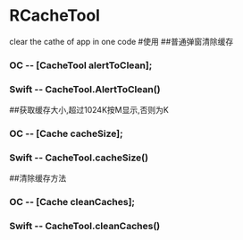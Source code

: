 # RCacheTool
clear the cathe of app in one code
#使用
##普通弹窗清除缓存
### OC -- [CacheTool alertToClean];
### Swift -- CacheTool.AlertToClean()
##获取缓存大小,超过1024K按M显示,否则为K
### OC -- [Cache cacheSize];
### Swift -- CacheTool.cacheSize()
##清除缓存方法
### OC -- [Cache cleanCaches];
### Swift -- CacheTool.cleanCaches()
